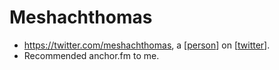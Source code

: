 # Meshachthomas

 - https://twitter.com/meshachthomas, a [[person]] on [[twitter]].
 - Recommended anchor.fm to me.


[//begin]: # "Autogenerated link references for markdown compatibility"
[person]: person "Person"
[twitter]: twitter "Twitter"
[//end]: # "Autogenerated link references"
